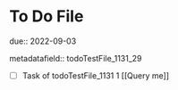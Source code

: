 # To Do File

due:: 2022-09-03

metadatafield:: todoTestFile_1131_29

- [ ] Task of todoTestFile_1131 1 [[Query me]]
